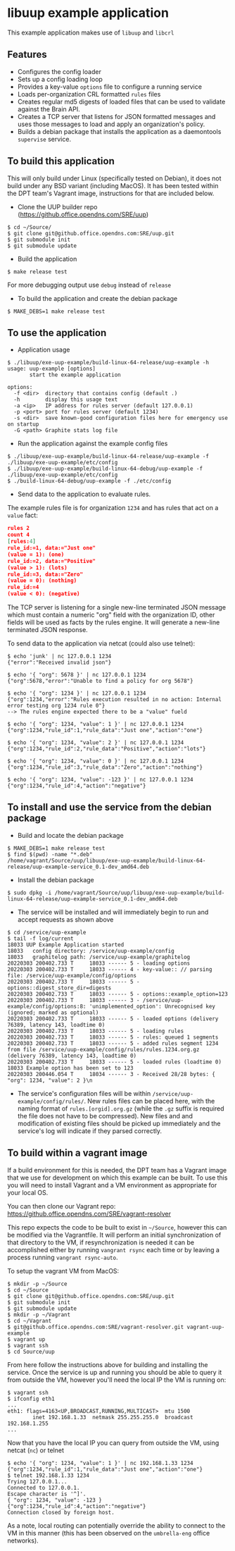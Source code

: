 # libuup example application

This example application makes use of `libuup` and `libcrl`

## Features

* Configures the config loader
* Sets up a config loading loop
* Provides a key-value `options` file to configure a running service
* Loads per-organization CRL formatted `rules` files
* Creates regular md5 digests of loaded files that can be used to validate against
the Brain API.
* Creates a TCP server that listens for JSON formatted messages and uses 
those messages to load and apply an organization's policy.
* Builds a debian package that installs the application as a daemontools
`supervise` service.

## To build this application

This will only build under Linux (specifically tested on Debian), it does not build
under any BSD variant (including MacOS).  It has been tested within the DPT team's
Vagrant image, instructions for that are included below.

* Clone the UUP builder repo (https://github.office.opendns.com/SRE/uup)

```
$ cd ~/Source/
$ git clone git@github.office.opendns.com:SRE/uup.git
$ git submodule init
$ git submodule update
```

* Build the application

```
$ make release test
```

For more debugging output use `debug` instead of `release`

* To build the application and create the debian package

```
$ MAKE_DEBS=1 make release test 
```

## To use the application

* Application usage
```
$ ./libuup/exe-uup-example/build-linux-64-release/uup-example -h
usage: uup-example [options]
       start the example application

options:
  -f <dir>  directory that contains config (default .)
  -h        display this usage text
  -a <ip>   IP address for rules server (default 127.0.0.1)
  -p <port> port for rules server (default 1234)
  -s <dir>  save known-good configuration files here for emergency use on startup
  -G <path> Graphite stats log file
```

* Run the application against the example config files

```
$ ./libuup/exe-uup-example/build-linux-64-release/uup-example -f ./libuup/exe-uup-example/etc/config
$ ./libuup/exe-uup-example/build-linux-64-debug/uup-example -f ./libuup/exe-uup-example/etc/config
$ ./build-linux-64-debug/uup-example -f ./etc/config
```

* Send data to the application to evaluate rules.

The example rules file is for organization `1234` and has rules that act on a `value` fact:
```json
rules 2
count 4
[rules:4]
rule_id:=1, data:="Just one"
(value = 1): (one)
rule_id:=2, data:="Positive"
(value > 1): (lots)
rule_id:=3, data:="Zero"
(value = 0): (nothing)
rule_id:=4
(value < 0): (negative)
```

The TCP server is listening for a single new-line terminated JSON message which
must contain a numeric "org" field with the organization ID, other fields will
be used as facts by the rules engine.  It will generate a new-line terminated
JSON response.

To send data to the application via netcat (could also use telnet):
```
$ echo 'junk' | nc 127.0.0.1 1234
{"error":"Received invalid json"}

$ echo '{ "org": 5678 }' | nc 127.0.0.1 1234
{"org":5678,"error":"Unable to find a policy for org 5678"}

$ echo '{ "org": 1234 }' | nc 127.0.0.1 1234
{"org":1234,"error":"Rules execution resulted in no action: Internal error testing org 1234 rule 0"}
--> The rules engine expected there to be a "value" fueld

$ echo '{ "org": 1234, "value": 1 }' | nc 127.0.0.1 1234
{"org":1234,"rule_id":1,"rule_data":"Just one","action":"one"}

$ echo '{ "org": 1234, "value": 2 }' | nc 127.0.0.1 1234
{"org":1234,"rule_id":2,"rule_data":"Positive","action":"lots"}

$ echo '{ "org": 1234, "value": 0 }' | nc 127.0.0.1 1234
{"org":1234,"rule_id":3,"rule_data":"Zero","action":"nothing"}

$ echo '{ "org": 1234, "value": -123 }' | nc 127.0.0.1 1234
{"org":1234,"rule_id":4,"action":"negative"}
```

## To install and use the service from the debian package

* Build and locate the debian package
```
$ MAKE_DEBS=1 make release test
$ find $(pwd) -name "*.deb"
/home/vagrant/Source/uup/libuup/exe-uup-example/build-linux-64-release/uup-example-service_0.1-dev_amd64.deb
```

* Install the debian package
```
$ sudo dpkg -i /home/vagrant/Source/uup/libuup/exe-uup-example/build-linux-64-release/uup-example-service_0.1-dev_amd64.deb
```

* The service will be installed and will immediately begin to run and accept requests as shown above
```
$ cd /service/uup-example
$ tail -f log/current
18033 UUP Example Application started
18033   config directory: /service/uup-example/config
18033   graphitelog path: /service/uup-example/graphitelog
20220303 200402.733 T     18033 ------ 5 - loading options
20220303 200402.733 T     18033 ------ 4 - key-value:: // parsing file: /service/uup-example/config/options
20220303 200402.733 T     18033 ------ 5 - options::digest_store_dir=digests
20220303 200402.733 T     18033 ------ 5 - options::example_option=123
20220303 200402.733 T     18033 ------ 3 - /service/uup-example/config/options:8: 'unimplemented_option': Unrecognised key (ignored; marked as optional)
20220303 200402.733 T     18033 ------ 5 - loaded options (delivery 76389, latency 143, loadtime 0)
20220303 200402.733 T     18033 ------ 5 - loading rules
20220303 200402.733 T     18033 ------ 5 - rules: queued 1 segments
20220303 200402.733 T     18033 ------ 5 - added rules segment 1234 from file /service/uup-example/config/rules/rules.1234.org.gz (delivery 76389, latency 143, loadtime 0)
20220303 200402.733 T     18033 ------ 5 - loaded rules (loadtime 0)
18033 Example option has been set to 123
20220303 200446.054 T     18034 ------ 3 - Received 28/28 bytes: { "org": 1234, "value": 2 }\n
```

* The service's configuration files will be within `/service/uup-example/config/rules/`. 
  New rules files can be placed here, with the naming format of `rules.[orgid].org.gz`
  (while the `.gz` suffix is required the file does not have to be compressed).
  New files and and modification of existing files should be picked up immediately 
  and the service's log will indicate if they parsed correctly.

## To build within a vagrant image

If a build environment for this is needed, the DPT team has a Vagrant image that
we use for development on which this example can be built.  To use this you will
need to install Vagrant and a VM environment as appropriate for your local OS.

You can then clone our Vagrant repo: https://github.office.opendns.com/SRE/vagrant-resolver

This repo expects the code to be built to exist in `~/Source`, however this can
be modified via the Vagrantfile.  It will perform an initial synchronization of
that directory to the VM, if resynchronization is needed it can be accomplished
either by running `vangrant rsync` each time or by leaving a process running
`vangrant rsync-auto`.

To setup the vagrant VM from MacOS:

```
$ mkdir -p ~/Source
$ cd ~/Source
$ git clone git@github.office.opendns.com:SRE/uup.git
$ git submodule init
$ git submodule update
$ mkdir -p ~/Vagrant
$ cd ~/Vagrant
$ git@github.office.opendns.com:SRE/vagrant-resolver.git vagrant-uup-example
$ vagrant up
$ vagrant ssh
$ cd Source/uup
```

From here follow the instructions above for building and installing the service.
Once the service is up and running you should be able to query it from outside the
VM, however you'll need the local IP the VM is running on:

```
$ vagrant ssh
$ ifconfig eth1
...
eth1: flags=4163<UP,BROADCAST,RUNNING,MULTICAST>  mtu 1500
        inet 192.168.1.33  netmask 255.255.255.0  broadcast 192.168.1.255
...
```

Now that you have the local IP you can query from outside the VM, using netcat (`nc`)
or telnet

```
$ echo '{ "org": 1234, "value": 1 }' | nc 192.168.1.33 1234
{"org":1234,"rule_id":1,"rule_data":"Just one","action":"one"}
$ telnet 192.168.1.33 1234
Trying 127.0.0.1...
Connected to 127.0.0.1.
Escape character is '^]'.
{ "org": 1234, "value": -123 }
{"org":1234,"rule_id":4,"action":"negative"}
Connection closed by foreign host.
```
As a note, local routing can potentially override the ability to connect to the
VM in this manner (this has been observed on the `umbrella-eng` office networks).